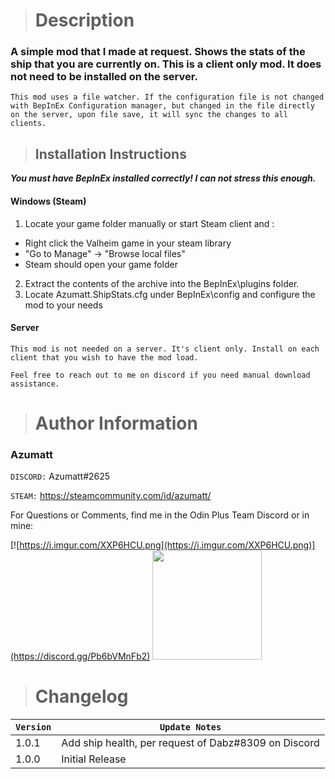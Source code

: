 > # Description

### A simple mod that I made at request. Shows the stats of the ship that you are currently on. This is a client only mod. It does not need to be installed on the server.

`This mod uses a file watcher. If the configuration file is not changed with BepInEx Configuration manager, but changed in the file directly on the server, upon file save, it will sync the changes to all clients.`


> ## Installation Instructions
***You must have BepInEx installed correctly! I can not stress this enough.***

#### Windows (Steam)
1. Locate your game folder manually or start Steam client and :
* Right click the Valheim game in your steam library
* "Go to Manage" -> "Browse local files"
* Steam should open your game folder
2. Extract the contents of the archive into the BepInEx\plugins folder.
3. Locate Azumatt.ShipStats.cfg under BepInEx\config and configure the mod to your needs

#### Server
`This mod is not needed on a server. It's client only. Install on each client that you wish to have the mod load.`



`Feel free to reach out to me on discord if you need manual download assistance.`


> # Author Information

### Azumatt

`DISCORD:` Azumatt#2625

`STEAM:` https://steamcommunity.com/id/azumatt/

For Questions or Comments, find me in the Odin Plus Team Discord or in mine:

[![https://i.imgur.com/XXP6HCU.png](https://i.imgur.com/XXP6HCU.png)](https://discord.gg/Pb6bVMnFb2)
<a href="https://discord.gg/pdHgy6Bsng"><img src="https://i.imgur.com/Xlcbmm9.png" href="https://discord.gg/pdHgy6Bsng" width="175" height="175"></a>


> # Changelog

| `Version` | `Update Notes`                                       |      
|-----------|------------------------------------------------------|
| 1.0.1     | Add ship health, per request of Dabz#8309 on Discord |
| 1.0.0     | Initial Release                                      |
